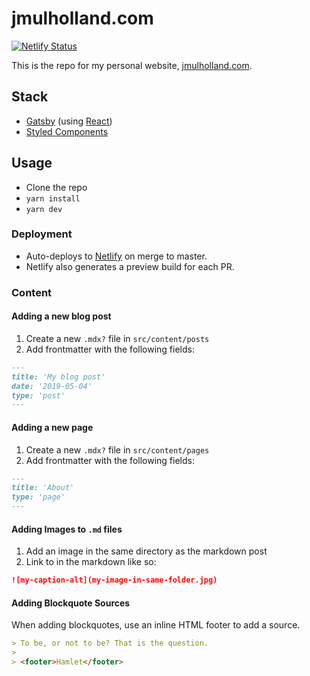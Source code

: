 # jmulholland.com

[![Netlify Status](https://api.netlify.com/api/v1/badges/f78a46a9-01dd-402b-8db6-872418d056dc/deploy-status)](https://app.netlify.com/sites/james/deploys)

This is the repo for my personal website,
[jmulholland.com](https://jmulholland.com).

## Stack

- [Gatsby](https://www.gatsbyjs.org/) (using
  [React](https://reactjs.org))
- [Styled Components](https://styled-components.com)

## Usage

- Clone the repo
- `yarn install`
- `yarn dev`

### Deployment

- Auto-deploys to
  [Netlify](https://app.netlify.com/sites/james/overview) on merge to
  master.
- Netlify also generates a preview build for each PR.

### Content

#### Adding a new blog post

1. Create a new `.mdx?` file in `src/content/posts`
2. Add frontmatter with the following fields:

```markdown
---
title: 'My blog post'
date: '2019-05-04'
type: 'post'
---
```

#### Adding a new page

1. Create a new `.mdx?` file in `src/content/pages`
2. Add frontmatter with the following fields:

```markdown
---
title: 'About'
type: 'page'
---
```

#### Adding Images to `.md` files

1. Add an image in the same directory as the markdown post
2. Link to in the markdown like so:

```markdown
![my-caption-alt](my-image-in-same-folder.jpg)
```

#### Adding Blockquote Sources

When adding blockquotes, use an inline HTML footer to add a source.

```markdown
> To be, or not to be? That is the question.
>
> <footer>Hamlet</footer>
```
